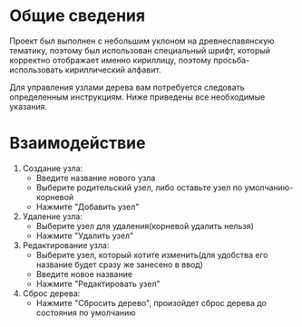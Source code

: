 # Общие сведения
Проект был выполнен с небольшим уклоном на древнеславянскую тематику, поэтому был использован специальный шрифт, который корректно отображает именно кириллицу, поэтому просьба-использовать кириллический алфавит.

Для управления узлами дерева вам потребуется следовать определенным инструкциям. Ниже приведены все необходимые указания.

# Взаимодействие
1) Создание узла:
    <ul>
      <li>Введите название нового узла</li>
      <li>Выберите родительский узел, либо оставьте узел по умолчанию-корневой</li>
      <li>Нажмите "Добавить узел"</li>
    </ul>
2) Удаление узла:
     <ul>
      <li>Выберите узел для удаления(корневой удалить нельзя)</li>
      <li>Нажмите "Удалить узел"</li>
    </ul>
3) Редактирование узла:
     <ul>
        <li>Выберите узел, который хотите изменить(для удобства его название будет сразу же занесено в ввод)</li>
        <li>Введите новое название</li>
        <li>Нажмите "Редактировать узел"</li>
      </ul>
4) Сброс дерева:
     <ul>
          <li>Нажмите "Сбросить дерево", произойдет сброс дерева до состояния по умолчанию</li>
    </ul>
